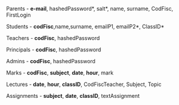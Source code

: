 Parents - **e-mail**, hashedPassword*, salt*, name, surname, CodFisc, FirstLogin

Students - **codFisc**,name,surname, emailP1, emailP2*, ClassID*

Teachers - **codFisc**, hashedPassword

Principals - **codFisc**, hashedPassword

Admins - **codFisc**, hashedPassword

Marks - **codFisc**, **subject**, **date**, **hour**, mark

Lectures - **date**, **hour**, **classID**, CodFiscTeacher, Subject, Topic

Assignments - **subject**, **date**, **classID**, textAssignment


